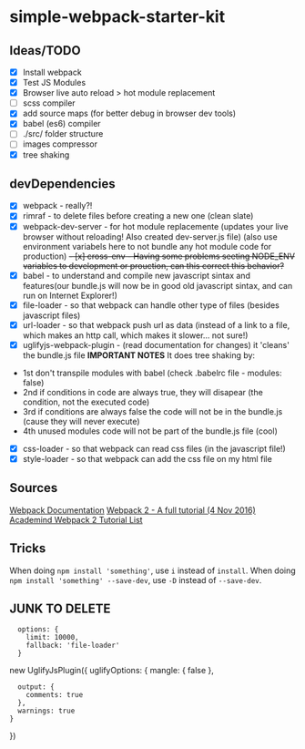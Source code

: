 # simple-webpack-starter-kit

## Ideas/TODO

- [x] Install webpack
- [x] Test JS Modules
- [x] Browser live auto reload > hot module replacement
- [ ] scss compiler
- [x] add source maps (for better debug in browser dev tools)
- [x] babel (es6) compiler
- [ ] ./src/ folder structure
- [ ] images compressor
- [x] tree shaking
## devDependencies
- [x] webpack - really?!
- [x] rimraf - to delete files before creating a new one (clean slate)
- [x] webpack-dev-server - for hot module replacemente (updates your live browser without reloading! Also created dev-server.js file) (also use environment variabels here to not bundle any hot module code for production)
~~- [x] cross-env - Having some problems seeting NODE_ENV variables to development or prouction, can this correct this behavior?~~
- [x] babel - to understand and compile new javascript sintax and features(our bundle.js will now be in good old javascript sintax, and can run on Internet Explorer!)
- [x] file-loader - so that webpack can handle other type of files (besides javascript files)
- [x] url-loader - so that webpack push url as data (instead of a link to a file, which makes an http call, which makes it slower... not sure!)
- [x] uglifyjs-webpack-plugin - (read documentation for changes) it 'cleans' the bundle.js file
**IMPORTANT NOTES**
It does tree shaking by:
- 1st don't transpile modules with babel (check .babelrc file - modules: false)
- 2nd if conditions in code are always true, they will disapear (the condition, not the executed code)
- 3rd if conditions are always false the code will not be in the bundle.js (cause they will never execute)
- 4th unused modules code will not be part of the bundle.js file (cool)
- [x] css-loader - so that webpack can read css files (in the javascript file!)
- [x] style-loader - so that webpack can add the css file on my html file
## Sources
[Webpack Documentation](https://webpack.js.org/concepts/)
[Webpack 2 - A full tutorial (4 Nov 2016)](https://www.youtube.com/watch?v=eWmkBNBTbMM&t=2323s)
[Academind Webpack 2 Tutorial List](https://www.youtube.com/watch?v=GU-2T7k9NfI&list=PL55RiY5tL51rcCnrOrZixuOsZhAHHy6os)


## Tricks
When doing `npm install 'something'`, use `i` instead of `install`.
When doing `npm install 'something' --save-dev`, use `-D` instead of `--save-dev`.



## JUNK TO DELETE
      options: {
        limit: 10000,
        fallback: 'file-loader'
      }


  new UglifyJsPlugin({
    uglifyOptions: {
      mangle: {
        false
      },

      output: {
        comments: true
      },
      warnings: true
    }
  })
